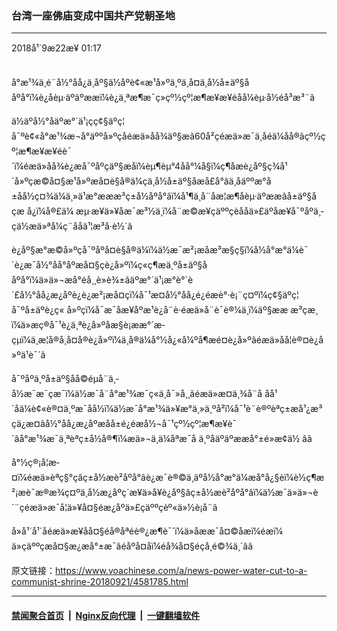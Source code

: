 ### 台湾一座佛庙变成中国共产党朝圣地
------------------------

<div class="published">
 <span class="date" title="ä¸­å½æ¶é´">
  <time datetime="2018-09-22T01:17:33+08:00">
   2018å¹´9æ22æ¥ 01:17
  </time>
 </span>
</div>
<br/>
<div class="wsw">
 <p>
  å°æ¹¾ä¸­é¨å½°åå¿ä¸åº§ä½åºè¢«æ¹å»ºä¸ºä¸å¤ä¸­å½å±äº§ååºå°ï¼è¿åèµ·äºäºææï¼è¿ä¸ªæ¶æ¯ç»çº½çº¦æ¶æ¥æ¥éåå¼èµ·å½éå³æ³¨ã
 </p>
 <p>
  ä½äºå½°åäºæ°´ä¹¡çç¢§äºç¦å¯ºè¢«å°æ¹¾æ¬å°äººå»ºç­åé­æä»åå¾äº§æã60å²çé­æä»æ¯ä¸åéä¼åå®ãçº½çº¦æ¶æ¥æ¥éè¯´ï¼é­æä»åå¾è¿æå¯ºåºçäº§æåï¼èµ¶èµ°4åå°¼å§ï¼ç¶åæè¿åº§ç¾å¹´å»ºç­æ©å¤§æ¹å»ºæå¤è§å®ä¼çä¸­å½å±äº§åæå£å°âä¸­åäººæ°å±åå½ç¤¾ä¼ä¸»ä¹æ°æææ³ç±å½åºå°âï¼å¹¶ä¸å¨åæ¦æ¶åèµ·äºææãå±äº§åçæ å¿ï¼å®£ä¼ æµ·æ¥ä»¥åæ¯æ³½ä¸ï¼å¨æ©æ¥ç­äººçèååä»£äºåæ¥å¯ºåºä¸­çä½æä»ªå¼ç¨ååä¹¦æ³å·è½´ã
 </p>
 <p>
  è¿åº§æ°æ©å»ºçå¯ºåºå¤è§å®ä¼ï¼ä½æ¯æ²¡æåæ³æ§ç§ï¼å½å°æ°ä¼è¯´è¿æ¯å½°åå°åºæå¤§çè¿å»ºï¼ç«ç¶æä¸ºå±äº§ååºå°ï¼ä»ä»¬æå°éå¸¸è»è¾±ãäºæ°´ä¹¡æ°è°´è´£å½°åå¿æ¿åºè¿è¿æ²¡æå¤çï¼å¯¹æ­¤å½°åå¿é¿é­æè°·è¡¨ç¤ºï¼ç¢§äºç¦å¯ºå±äºè¿ç« å»ºç­ï¼å¯æ¯åæ¥åºæ¹è¿å¨è·é­æä»å¨è¯è®¼ä¸­ï¼äº§ææ æ³çæ¸ï¼ä»æç®å¯¹è¿ä¸ªè¿å»ºåæ§è¡æ­æ°´æ­çµï¼ä¸æ¦å®å¸å¤å®è¿å»ºï¼ä¸å®ä¼å°½å¿«å¼ºå¶æé¤è¿å»ºãé­æä»åå¦è®¤è¿å»ºä¹è¯´ã
 </p>
 <div>
  <p>
   å¯ºåºä¸ºå±äº§åå©éµå¨ä¸­å½æ¯æ¯çæ¯ï¼ä½æ¯å¨å°æ¹¾æ¯ç«ä¸å¯»å¸¸ãé­æä»æ­¤ä¸¾å¨å åå¹´åä¼è¢«è®¤ä¸ºæ¯åå½ï¼ä½æ¯å°æ¹¾ä»¥æ°ä¸»ä¸ºå²ï¼å¯¹è¨è®ºèªç±æå¹¿æ³çä¿æ¤ãå½°åå¿æ¿åºæåå±é¿éæå½¬å¯¹çº½çº¦æ¶æ¥è¯´âå°æ¹¾æ¯ä¸ªèªç±å½å®¶ï¼æä»¬ä¸ä¼åªæ¯å ä¸ºåäºäºææå°±é»æ­¢ä½ âã
  </p>
  <p>
   å°½ç®¡å¦æ­¤ï¼é­æä»èªç§°çâç±å½æè²åºå°âè¿æ¯è®©ä¸äºå½å°æ°ä¼æå°å¿§èï¼è½ç¶æ²¡æè¯æ®æ¾ç¤ºä¸­å½æ¿åºç´æ¥ä»å¥è¿åº§âç±å½æè²åºå°âï¼ä½æ¯ä»ä»¬è´¨çé­æä»æ¯å¦ä»¥å¤§éæ¿åºä»£çäººçèº«ä»½è¡å¨ã
  </p>
 </div>
 <p>
  å»å¹´å¹´åé­æä»æ¥åå¤§éå®åªéè®¿æ¶è¯´ï¼ä»åææ¯å¤©åæï¼éæï¼ ä»çäººçæå¤§æ¿æå°±æ¯âéåºå¤åï¼éå¾å¤§éçå¸é©¾ä¸´âã
 </p>
</div>

原文链接：https://www.voachinese.com/a/news-power-water-cut-to-a-communist-shrine-20180921/4581785.html


------------------------
#### [禁闻聚合首页](https://github.com/gfw-breaker/banned-news/blob/master/README.md) &nbsp;|&nbsp; [Nginx反向代理](https://github.com/gfw-breaker/open-proxy/blob/master/README.md) &nbsp;|&nbsp;  [一键翻墙软件](https://github.com/gfw-breaker/nogfw/blob/master/README.md)